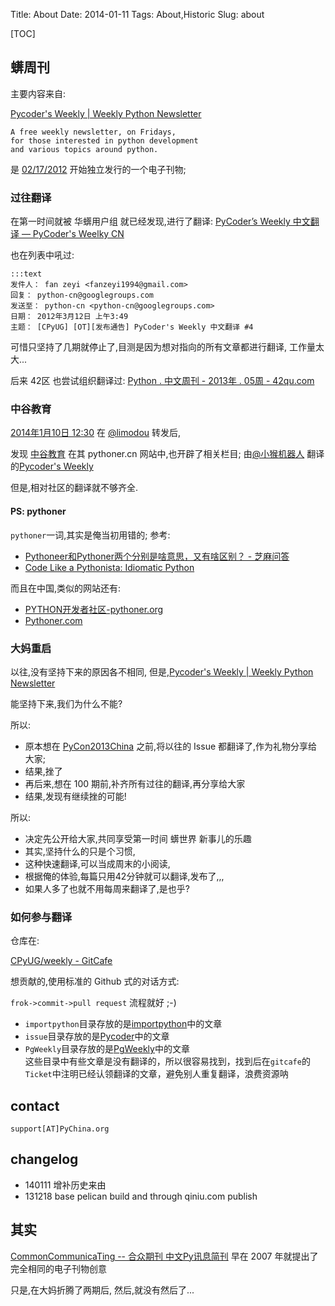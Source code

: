 Title: About
Date: 2014-01-11 
Tags: About,Historic
Slug: about


[TOC]

## 蠎周刊

主要内容来自:

[Pycoder's Weekly | Weekly Python Newsletter](http://pycoders.com/)
    
    A free weekly newsletter, on Fridays, 
    for those interested in python development 
    and various topics around python.


是 
[02/17/2012](http://us4.campaign-archive2.com/?u=9735795484d2e4c204da82a29&id=e9564edf16) 
开始独立发行的一个电子刊物;

### 过往翻译

在第一时间就被 华蠎用户组 就已经发现,进行了翻译:
[PyCoder’s Weekly 中文翻译 — PyCoder's Weelky CN](http://pycoders-weekly-chinese.readthedocs.org/en/latest/index.html)
    
也在列表中吼过:

    :::text
    发件人： fan zeyi <fanzeyi1994@gmail.com>
    回复： python-cn@googlegroups.com
    发送至： python-cn <python-cn@googlegroups.com>
    日期： 2012年3月12日 上午3:49
    主题： [CPyUG] [OT][发布通告] PyCoder's Weekly 中文翻译 #4

可惜只坚持了几期就停止了,目测是因为想对指向的所有文章都进行翻译,
工作量太大...


后来 42区 也尝试组织翻译过:
[Python . 中文周刊 - 2013年 . 05周 - 42qu.com](http://python.42qu.com/week-1/201305)


### 中谷教育
[2014年1月10日 12:30](http://weibo.com/1689940061/ArlnUiWW7)
在 [@limodou](http://weibo.com/u/1689940061) 转发后,

发现 [中谷教育](http://www.csvt.net/t/course/1)
在其  pythoner.cn 网站中,也开辟了相关栏目;
由[@小猴机器人](http://weibo.com/u/1966427173)
翻译的[Pycoder's Weekly](http://www.pythoner.cn/pycoders/weekly/95/)

但是,相对社区的翻译就不够齐全.


#### PS: pythoner
`pythoner`一词,其实是俺当初用错的; 参考:

- [Pythoneer和Pythoner两个分别是啥意思，又有啥区别？ - 芝麻问答](http://www.zhimaq.com/questions/81/pythoneerpythoner)
- [Code Like a Pythonista: Idiomatic Python](http://python.net/~goodger/projects/pycon/2007/idiomatic/handout.html)

而且在中国,类似的网站还有:

- [PYTHON开发者社区-pythoner.org](http://pythoner.org/about/)
- [Pythoner.com](http://www.pythoner.com/about)


### 大妈重启
以往,没有坚持下来的原因各不相同,
但是,[Pycoder's Weekly | Weekly Python Newsletter](http://pycoders.com/)

能坚持下来,我们为什么不能?

所以:

- 原本想在 [PyCon2013China](http://pychina.org/events/pycon2013china-zh.html) 之前,将以往的 Issue 都翻译了,作为礼物分享给大家;
- 结果,挫了
- 再后来,想在 100 期前,补齐所有过往的翻译,再分享给大家
- 结果,发现有继续挫的可能!

所以:

- 决定先公开给大家,共同享受第一时间 蠎世界 新事儿的乐趣
- 其实,坚持什么的只是个习惯,
- 这种快速翻译,可以当成周末的小阅读,
- 根据俺的体验,每篇只用42分钟就可以翻译,发布了,,,
- 如果人多了也就不用每周来翻译了,是也乎?


### 如何参与翻译  
仓库在:

[CPyUG/weekly - GitCafe](https://gitcafe.com/CPyUG/weekly)

想贡献的,使用标准的 Github 式的对话方式:

`frok->commit->pull request` 流程就好 ;-)  
- `importpython`目录存放的是[importpython](http://importpython.com/newsletter/archive/)中的文章  
- `issue`目录存放的是[Pycoder](http://pycoders.com/archive/)中的文章  
- `PgWeekly`目录存放的是[PgWeekly](http://postgresweekly.com/issues)中的文章  
这些目录中有些文章是没有翻译的，所以很容易找到，找到后在`gitcafe`的`Ticket`中注明已经认领翻译的文章，避免别人重复翻译，浪费资源呐

## contact

`support[AT]PyChina.org`

## changelog

- 140111 增补历史来由
- 131218 base pelican build and through qiniu.com publish

## 其实

[CommonCommunicaTing -- 合众期刊 中文Py讯息简刊](http://wiki.woodpecker.org.cn/moin/CommonCommunicaTing) 早在 2007 年就提出了完全相同的电子刊物创意

只是,在大妈折腾了两期后,
然后,就没有然后了...